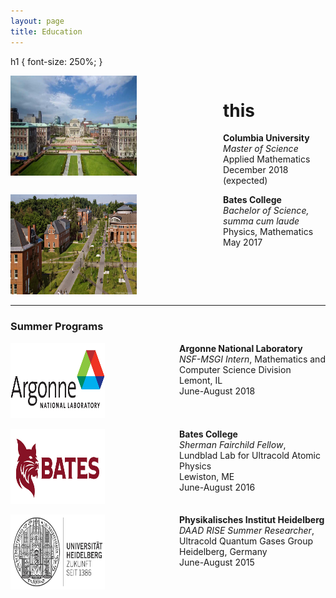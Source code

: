 ```yaml
---
layout: page
title: Education
---
```

h1 { font-size: 250%; }

<p> </p>


<div style="width: 100%; overflow: hidden;">
    <div style="width: 40%; float: left;"> <img src="/img/columbia_campus.jpg" width="320" height="160"> </div>
    <div style="margin-left: 340px;"> <h1> this </h1> <b>Columbia University</b>  <br /> <i>Master of Science</i><br /> Applied Mathematics <br />December 2018 (expected) </div>
</div>

<p> </p>

<div style="width: 100%; overflow: hidden;">
    <div style="width: 40%; float: left;"> <img src="/img/bates_campus.jpg" width="320" height="160"> </div>
    <div style="margin-left: 340px;"> <b>Bates College </b> <br /> <i>Bachelor of Science, summa cum laude</i> <br /> Physics, Mathematics <br /> May 2017 </div>
</div>

___

### Summer Programs

<p> </p>

<div style="width: 100%; overflow: hidden;">
    <div style="width: 30%; float: left;"> <img src="/img/argonne_lab.png" width="240" height="120"> </div>
    <div style="margin-left: 270px;"> <b>Argonne National Laboratory </b> <br /> <i>NSF-MSGI Intern</i>, Mathematics and Computer Science Division <br /> Lemont, IL <br />June-August 2018 </div>
</div>

<p> </p>

<div style="width: 100%; overflow: hidden;">
    <div style="width: 30%; float: left;"> <img src="/img/bates_logo.png" width="240" height="120"> </div>
    <div style="margin-left: 270px;"> <b>Bates College </b> <br /> <i>Sherman Fairchild Fellow</i>, Lundblad Lab for Ultracold Atomic Physics <br /> Lewiston, ME <br />June-August 2016 </div>
</div>

<p> </p>

<div style="width: 100%; overflow: hidden;">
    <div style="width: 30%; float: left;"> <img src="/img/heidelberg_uni.png" width="240" height="120"> </div>
    <div style="margin-left: 270px;"> <b>Physikalisches Institut Heidelberg</b> <br /><i>DAAD RISE Summer Researcher</i>, Ultracold Quantum Gases Group <br /> Heidelberg, Germany <br />June-August 2015 </div>
</div>
